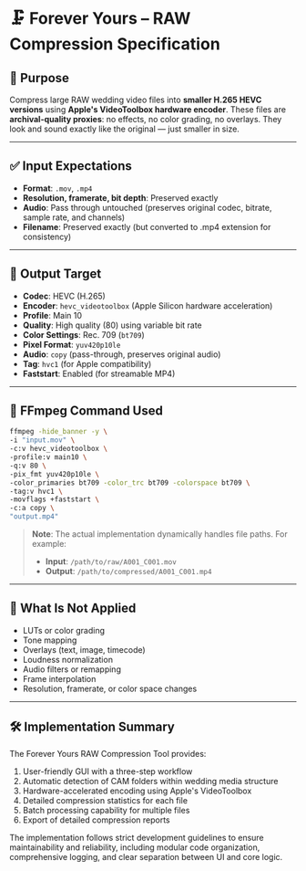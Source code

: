 # 🗜️ Forever Yours – RAW Compression Specification

## 🎯 Purpose

Compress large RAW wedding video files into **smaller H.265 HEVC versions** using **Apple's VideoToolbox hardware encoder**. These files are **archival-quality proxies**: no effects, no color grading, no overlays. They look and sound exactly like the original — just smaller in size.

---

## ✅ Input Expectations

- **Format**: `.mov`, `.mp4`
- **Resolution, framerate, bit depth**: Preserved exactly
- **Audio**: Pass through untouched (preserves original codec, bitrate, sample rate, and channels)
- **Filename**: Preserved exactly (but converted to .mp4 extension for consistency)

---

## 🧪 Output Target

- **Codec**: HEVC (H.265)
- **Encoder**: `hevc_videotoolbox` (Apple Silicon hardware acceleration)
- **Profile**: Main 10
- **Quality**: High quality (80) using variable bit rate
- **Color Settings**: Rec. 709 (`bt709`)
- **Pixel Format**: `yuv420p10le`
- **Audio**: `copy` (pass-through, preserves original audio)
- **Tag**: `hvc1` (for Apple compatibility)
- **Faststart**: Enabled (for streamable MP4)

---

## 🧾 FFmpeg Command Used

```bash
ffmpeg -hide_banner -y \
-i "input.mov" \
-c:v hevc_videotoolbox \
-profile:v main10 \
-q:v 80 \
-pix_fmt yuv420p10le \
-color_primaries bt709 -color_trc bt709 -colorspace bt709 \
-tag:v hvc1 \
-movflags +faststart \
-c:a copy \
"output.mp4"
```

> **Note**: The actual implementation dynamically handles file paths. For example:
>
> - **Input**: `/path/to/raw/A001_C001.mov`
> - **Output**: `/path/to/compressed/A001_C001.mp4`

---

## 🛑 What Is Not Applied

- LUTs or color grading
- Tone mapping
- Overlays (text, image, timecode)
- Loudness normalization
- Audio filters or remapping
- Frame interpolation
- Resolution, framerate, or color space changes

---

## 🛠 Implementation Summary

The Forever Yours RAW Compression Tool provides:

1. User-friendly GUI with a three-step workflow
2. Automatic detection of CAM folders within wedding media structure
3. Hardware-accelerated encoding using Apple's VideoToolbox
4. Detailed compression statistics for each file
5. Batch processing capability for multiple files
6. Export of detailed compression reports

The implementation follows strict development guidelines to ensure maintainability and reliability, including modular code organization, comprehensive logging, and clear separation between UI and core logic.